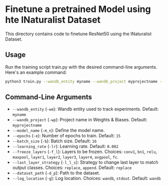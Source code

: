 # Finetune a pretrained Model using hte INaturalist Dataset
This directory contains code to finetune ResNet50 using the INaturalist Dataset.

## Usage
Run the training script train.py with the desired command-line arguments. Here's an example command:
```bash
python3 train.py --wandb_entity myname --wandb_project myprojectname --model_name mymodel --epochs 15 --batch_size 16 --learning_rate 0.002 --freeze_layers conv1 bn1 --last_layer_strategy replace --dataset_path  --log_location wandb

```

## Command-Line Arguments
- `--wandb_entity` (`-we`): Wandb entity used to track experiments. Default: `myname`
- `--wandb_project` (`-wp`): Project name in Weights & Biases. Default: `myprojectname`
- `--model_name` (`-m_n`): Define the model name.
- `--epochs` (`-e`): Number of epochs to train. Default: `15`
- `--batch_size` (`-b`): Batch size. Default: `16`
- `--learning_rate` (`-lr`): Learning rate. Default: `0.002`
- `--freeze_layers` (`-f_l`): Layers to be frozen. Choices: `conv1`, `bn1`, `relu`, `maxpool`, `layer1`, `layer2`, `layer3`, `layer4`, `avgpool`, `fc`.
- `--last_layer_strategy` (`-l_l_s`): Strategy to change last layer to match output classes. Choices: `replace`, `append`. Default: `replace`
- `--dataset_path` (`-d_p`): Path to the dataset. 
- `--log_location` (`-g`): Log location. Choices: `wandb`, `stdout`. Default: `wandb`


